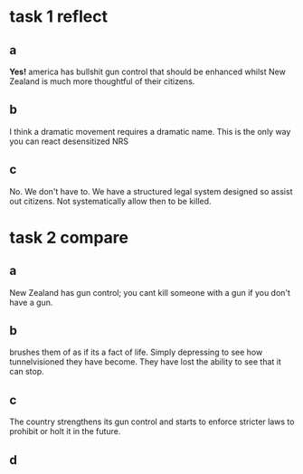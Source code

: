 # task 1 reflect

## a

**Yes!** america has bullshit gun control that should be enhanced whilst New Zealand is much more thoughtful of their citizens.

## b

I think a dramatic movement requires a dramatic name. This is the only way you can react desensitized NRS

## c

No. We don't have to. We have a structured legal system designed so assist out citizens. Not systematically allow then to be killed.

# task 2 compare

## a

New Zealand has gun control; you cant kill someone with a gun if you don't have a gun.

## b

brushes them of as if its a fact of life. Simply depressing to see how tunnelvisioned they have become. They have lost the ability to see that it can stop.

## c

The country strengthens its gun control and starts to enforce stricter laws to prohibit or holt it in the future.
## d
